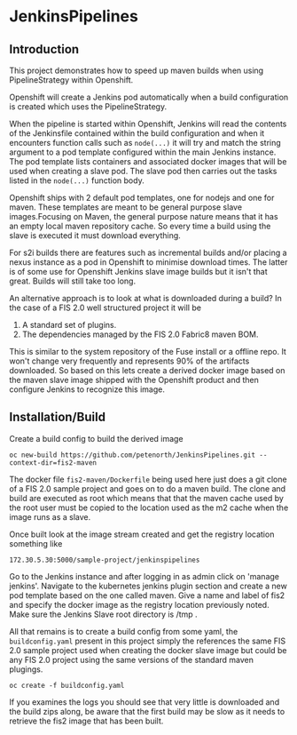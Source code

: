 # JenkinsPipelines

## Introduction

This project demonstrates how to speed up maven builds when using PipelineStrategy within Openshift.

Openshift will create a Jenkins pod automatically when a build configuration is created which uses the PipelineStrategy.

When the pipeline is started within Openshift, Jenkins will read the contents of the Jenkinsfile contained within the build configuration and when it encounters function calls such as `node(...)` it will try and match the string argument to a pod template configured within the main Jenkins instance. The pod template lists containers and associated docker images that will be used when creating a slave pod. The slave pod then carries out the tasks listed in the `node(...)` function body.

Openshift ships with 2 default pod templates, one for nodejs and one for maven. These templates are meant to be general purpose slave images.Focusing on Maven, the general purpose nature means that it has an empty local maven repository cache. So every time a build using the slave is executed it must download everything.

For s2i builds there are features such as incremental builds and/or placing a nexus instance as a pod in Openshift to minimise download times. The latter is of some use for Openshift Jenkins slave image builds but it isn't that great. Builds will still take too long.

An alternative approach is to look at what is downloaded during a build? In the case of a FIS 2.0 well structured project it will be

  1) A standard set of plugins.
  2) The dependencies managed by the FIS 2.0 Fabric8 maven BOM.
  
This is similar to the system repository of the Fuse install or a offline repo. It won't change very frequently and represents 90% of the artifacts downloaded. So based on this lets create a derived docker image based on the maven slave image shipped with the Openshift product and then configure Jenkins to recognize this image.

## Installation/Build

Create a build config to build the derived image

    oc new-build https://github.com/petenorth/JenkinsPipelines.git --context-dir=fis2-maven

The docker file `fis2-maven/Dockerfile` being used here just does a git clone of a FIS 2.0 sample project and goes on to do a maven build. The clone and build are executed as root which means that that the maven cache used by the root user must be copied to the location used as the m2 cache when the image runs as a slave.

Once built look at the image stream created and get the registry location something like

    172.30.5.30:5000/sample-project/jenkinspipelines
    
Go to the Jenkins instance and after logging in as admin click on 'manage jenkins'. Navigate to the kubernetes jenkins plugin section and create a new pod template based on the one called maven. Give a name and label of fis2 and specify the docker image as the registry location previously noted. Make sure the Jenkins Slave root directory is /tmp .

All that remains is to create a build config from some yaml, the `buildconfig.yaml` present in this project simply the references the same FIS 2.0 sample project used when creating the docker slave image but could be any FIS 2.0 project using the same versions of the standard maven plugings.

    oc create -f buildconfig.yaml

If you examines the logs you should see that very little is downloaded and the build zips along, be aware that the first build may be slow as it needs to retrieve the fis2 image that has been built.
